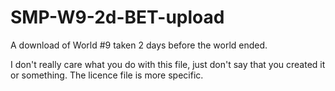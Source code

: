 # SMP-W9-2d-BET-upload
A download of World #9 taken 2 days before the world ended.

I don't really care what you do with this file, just don't say that you created it or something. The licence file is more specific.
